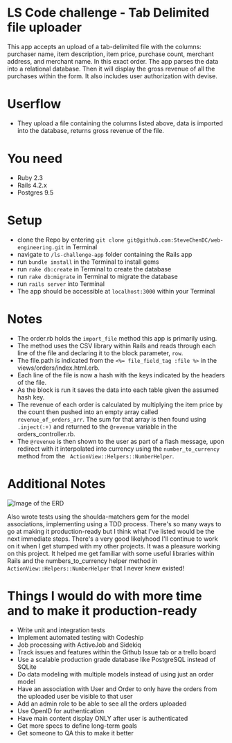 # LS Code challenge - Tab Delimited file uploader
This app accepts an upload of a tab-delimited file with the columns: purchaser name, item description, item price, purchase count, merchant address, and merchant name. In this exact order. The app parses the data into a relational database. Then it will display the gross revenue of all the purchases within the form. It also includes user authorization with devise.

# Userflow
- They upload a file containing the columns listed above, data is imported into the database, returns gross revenue of the file.

# You need
- Ruby 2.3
- Rails 4.2.x
- Postgres 9.5

# Setup
- clone the Repo by entering `git clone git@github.com:SteveChenDC/web-engineering.git` in Terminal
- navigate to `/ls-challenge-app` folder containing the Rails app
- run `bundle install` in the Terminal to install gems
- run `rake db:create` in Terminal to create the database
- run `rake db:migrate` in Terminal to migrate the database
- run `rails server` into Terminal
- The app should be accessible at `localhost:3000` within your Terminal

# Notes
- The order.rb holds the `import_file` method this app is primarily using.
- The method uses the CSV library within Rails and reads through each line of the file and declaring it to the block parameter, `row`.
- The file.path is indicated from the `<%= file_field_tag :file %>` in the views/orders/index.html.erb.
- Each line of the file is now a hash with the keys indicated by the headers of the file.
- As the block is run it saves the data into each table given the assumed hash key.
- The revenue of each order is calculated by multiplying the item price by the count then pushed into an empty array called  `revenue_of_orders_arr`. The sum for that array is then found using `.inject(:+)` and returned to the `@revenue` variable in the orders_controller.rb.
- The `@revenue` is then shown to the user as part of a flash message, upon redirect with it interpolated into currency using the `number_to_currency` method from the ` ActionView::Helpers::NumberHelper`.

# Additional Notes
![Image of the ERD](http://i.imgur.com/beyDmMr.png)

Also wrote tests using the shoulda-matchers gem for the model associations, implementing using a TDD process. There's so many ways to go at making it production-ready but I think what I've listed would be the next immediate steps. There's a very good likelyhood I'll continue to work on it when I get stumped with my other projects.
It was a pleasure working on this project. It helped me get familiar with some useful libraries within Rails and the numbers_to_currency helper method in `ActionView::Helpers::NumberHelper` that I never knew existed!

# Things I would do with more time and to make it production-ready
- Write unit and integration tests
- Implement automated testing with Codeship
- Job processing with ActiveJob and Sidekiq
- Track issues and features within the Github Issue tab or a trello board
- Use a scalable production grade database like PostgreSQL instead of SQLite
- Do data modeling with multiple models instead of using just an order model
- Have an association with User and Order to only have the orders from the uploaded user be visible to that user
- Add an admin role to be able to see all the orders uploaded
- Use OpenID for authentication
- Have main content display ONLY after user is authenticated
- Get more specs to define long-term goals
- Get someone to QA this to make it better
